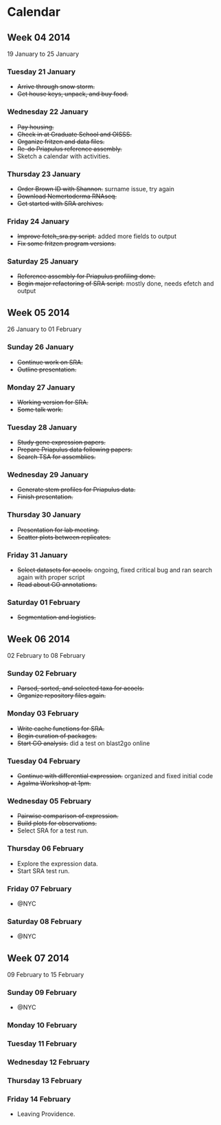 Calendar
========


Week 04 2014
------------
19 January to 25 January

### Tuesday 21 January

- ~~Arrive through snow storm.~~
- ~~Get house keys, unpack, and buy food.~~

### Wednesday 22 January

- ~~Pay housing.~~
- ~~Check in at Graduate School and OISSS.~~
- ~~Organize fritzen and data files.~~
- ~~Re-do Priapulus reference assembly.~~
- Sketch a calendar with activities.

### Thursday 23 January

- ~~Order Brown ID with Shannon.~~ surname issue, try again
- ~~Download Nemertoderma RNAseq.~~
- ~~Get started with SRA archives.~~

### Friday 24 January

- ~~Improve fetch_sra.py script.~~ added more fields to output
- ~~Fix some fritzen program versions.~~

### Saturday 25 January

- ~~Reference assembly for Priapulus profiling done.~~
- ~~Begin major refactoring of SRA script.~~ mostly done, needs efetch and
  output

Week 05 2014
------------
26 January to 01 February

### Sunday 26 January

- ~~Continue work on SRA.~~
- ~~Outline presentation.~~

### Monday 27 January

- ~~Working version for SRA.~~
- ~~Some talk work.~~

### Tuesday 28 January

- ~~Study gene expression papers.~~
- ~~Prepare Priapulus data following papers.~~
- ~~Search TSA for assemblies.~~

### Wednesday 29 January

- ~~Generate stem profiles for Priapulus data.~~
- ~~Finish presentation.~~

### Thursday 30 January

- ~~Presentation for lab meeting.~~
- ~~Scatter plots between replicates.~~

### Friday 31 January

- ~~Select datasets for acoels.~~ ongoing, fixed critical bug and ran search
  again with proper script
- ~~Read about GO annotations.~~

### Saturday 01 February

- ~~Segmentation and logistics.~~

Week 06 2014
------------
02 February to 08 February

### Sunday 02 February

- ~~Parsed, sorted, and selected taxa for acoels.~~
- ~~Organize repository files again.~~

### Monday 03 February

- ~~Write cache functions for SRA.~~
- ~~Begin curation of packages.~~
- ~~Start GO analysis.~~ did a test on blast2go online

### Tuesday 04 February

- ~~Continue with differential expression.~~ organized and fixed initial code
- ~~Agalma Workshop at 1pm.~~

### Wednesday 05 February

- ~~Pairwise comparison of expression.~~
- ~~Build plots for observations.~~
- Select SRA for a test run.

### Thursday 06 February

- Explore the expression data.
- Start SRA test run.

### Friday 07 February

- @NYC

### Saturday 08 February

- @NYC


Week 07 2014
------------
09 February to 15 February

### Sunday 09 February

- @NYC

### Monday 10 February


### Tuesday 11 February


### Wednesday 12 February


### Thursday 13 February


### Friday 14 February
- Leaving Providence.


